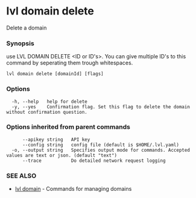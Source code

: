 # lvl domain delete

Delete a domain

### Synopsis

use LVL DOMAIN DELETE <ID or ID's>. You can give multiple ID's to this command by seperating them trough whitespaces.

```
lvl domain delete [domainId] [flags]
```

### Options

```
  -h, --help   help for delete
  -y, --yes    Confirmation flag. Set this flag to delete the domain without confirmation question.
```

### Options inherited from parent commands

```
      --apikey string   API key
      --config string   config file (default is $HOME/.lvl.yaml)
  -o, --output string   Specifies output mode for commands. Accepted values are text or json. (default "text")
      --trace           Do detailed network request logging
```

### SEE ALSO

* [lvl domain](lvl_domain.md)	 - Commands for managing domains

